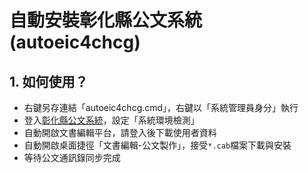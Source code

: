 # 自動安裝彰化縣公文系統(autoeic4chcg)
## 1. 如何使用？
- 右鍵另存連結「autoeic4chcg.cmd」，右鍵以「系統管理員身分」執行
- 登入[彰化縣公文系統](http://gdms.chcg.gov.tw)，設定「系統環境檢測」
- 自動開啟文書編輯平台，請登入後下載使用者資料
- 自動開啟桌面捷徑「文書編輯-公文製作」，接受`*.cab`檔案下載與安裝
- 等待公文通訊錄同步完成
